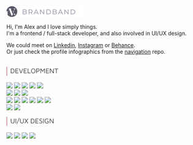 <img src = "https://raw.githubusercontent.com/hadabr/hadabr/master/assets/brandband.png"/>  

Hi, I'm Alex and I love simply things.  
I'm a frontend / full-stack developer, and also involved in UI/UX design.  

We could meet on [Linkedin], [Instagram] or [Behance].  
Or just check the profile infographics from the [navigation] repo.  
&nbsp;   
 
<img src = "https://raw.githubusercontent.com/hadabr/hadabr/master/assets/DEVELOPMENT.png"/>

![](https://img.shields.io/badge/Lib-React-informational?style=flat&logo=react&logoColor=white&color=514D6A)
![](https://img.shields.io/badge/Lib-Redux-informational?style=flat&logo=redux&logoColor=white&color=514D6A)
![](https://img.shields.io/badge/PF-NodeJS-informational?style=flat&logo=nodejs&logoColor=white&color=514D6A)
![](https://img.shields.io/badge/PF-Electron-informational?style=flat&logo=Electron&logoColor=white&color=514D6A)
![](https://img.shields.io/badge/Server-ExpressJS-informational?style=flat&logo=JavaScript&logoColor=white&color=514D6A)  
![](https://img.shields.io/badge/Code-JavaScript-informational?style=flat&logo=javascript&logoColor=white&color=514D6A)
![](https://img.shields.io/badge/FW-React_Native-informational?style=flat&logo=react&logoColor=white&color=514D6A)
![](https://img.shields.io/badge/FW-AngularJS-informational?style=flat&logo=Angular&logoColor=white&color=514D6A)     
![](https://img.shields.io/badge/Code-Sass-informational?style=flat&logo=sass&logoColor=white&color=514D6A)
![](https://img.shields.io/badge/Lib-Vue-informational?style=flat&logo=vue.js&logoColor=white&color=514D6A)
![](https://img.shields.io/badge/Lib-Bootstrap-informational?style=flat&logo=Bootstrap&logoColor=white&color=514D6A)
![](https://img.shields.io/badge/DB-PostgreSQL-informational?style=flat&logo=postgresql&logoColor=white&color=514D6A) 
![](https://img.shields.io/badge/DB-Mongodb-informational?style=flat&logo=Mongodb&logoColor=white&color=514D6A)
![](https://img.shields.io/badge/API-REST-informational?style=flat&logo=REST&logoColor=white&color=514D6A)  
![](https://img.shields.io/badge/API-GraphQl-informational?style=flat&logo=GraphQl&logoColor=white&color=514D6A)
![](https://img.shields.io/badge/Tools-Webpack-informational?style=flat&logo=Webpack&logoColor=white&color=514D6A)    


<img src = "https://raw.githubusercontent.com/hadabr/hadabr/master/assets/ui-design.png"/>    

![](https://img.shields.io/badge/Tools-XD-informational?style=flat&logo=Adobe_XD&logoColor=white&color=514D6A)
![](https://img.shields.io/badge/Tools-Illustrator-informational?style=flat&logo=Adobe_Illustrator&logoColor=white&color=514D6A)
![](https://img.shields.io/badge/Tools-Photoshop-informational?style=flat&logo=Adobe_Photoshop&logoColor=white&color=514D6A)
![](https://img.shields.io/badge/Tools-Figma-informational?style=flat&logo=Figma&logoColor=white&color=514D6A)   


   [linkedin]: <http://angularjs.org>
   [instagram]: <https://www.instagram.com/pockethabr>
   [behance]: <https://www.behance.net/alexdovghi6c9c>
   [navigation]: <https://github.com/hadabr/navigation>
   [linkedin-logo]: https://raw.githubusercontent.com/MartinHeinz/MartinHeinz/master/linkedin-3-16.png 